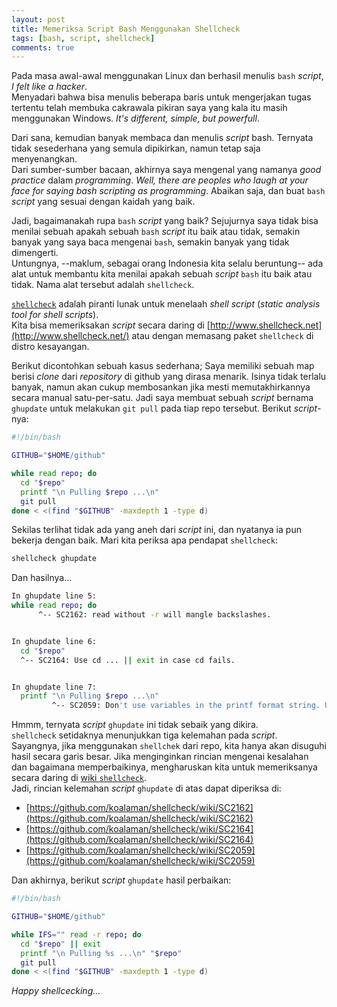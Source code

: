 ```yaml
---
layout: post
title: Memeriksa Script Bash Menggunakan Shellcheck
tags: [bash, script, shellcheck]
comments: true
---
```


Pada masa awal-awal menggunakan Linux dan berhasil menulis `bash` _script_, _I felt like a hacker_.  
Menyadari bahwa bisa menulis beberapa baris untuk mengerjakan tugas tertentu telah membuka cakrawala pikiran saya yang kala itu masih menggunakan Windows. _It's different, simple, but powerfull_.

Dari sana, kemudian banyak membaca dan menulis _script_ bash. Ternyata tidak sesederhana yang semula dipikirkan, namun tetap saja menyenangkan.  
Dari sumber-sumber bacaan, akhirnya saya mengenal yang namanya _good practice_ dalam _programming_. _Well, there are peoples who laugh at your face for saying bash scripting as programming_. Abaikan saja, dan buat `bash` _script_ yang sesuai dengan kaidah yang baik.

Jadi, bagaimanakah rupa `bash` _script_ yang baik? Sejujurnya saya tidak bisa menilai sebuah apakah sebuah `bash` _script_ itu baik atau tidak, semakin banyak yang saya baca mengenai `bash`, semakin banyak yang tidak dimengerti.  
Untungnya, --maklum, sebagai orang Indonesia kita selalu beruntung-- ada alat untuk membantu kita menilai apakah sebuah _script_ `bash` itu baik atau tidak. Nama alat tersebut adalah `shellcheck`.

[`shellcheck`](http://www.shellcheck.net/) adalah piranti lunak untuk menelaah _shell script_ (_static analysis tool for shell scripts_).  
Kita bisa memeriksakan _script_ secara daring di [http://www.shellcheck.net](http://www.shellcheck.net/) atau dengan memasang paket `shellcheck` di distro kesayangan.

Berikut dicontohkan sebuah kasus sederhana; Saya memiliki sebuah map berisi _clone_ dari _repository_ di github yang dirasa menarik. Isinya tidak terlalu banyak, namun akan cukup membosankan jika mesti memutakhirkannya secara manual satu-per-satu. Jadi saya membuat sebuah _script_ bernama `ghupdate` untuk melakukan `git pull` pada tiap repo tersebut. Berikut _script_-nya:

```sh
#!/bin/bash

GITHUB="$HOME/github"

while read repo; do
  cd "$repo"
  printf "\n Pulling $repo ...\n"
  git pull
done < <(find "$GITHUB" -maxdepth 1 -type d)
```

Sekilas terlihat tidak ada yang aneh dari _script_ ini, dan nyatanya ia pun bekerja dengan baik. Mari kita periksa apa pendapat `shellcheck`:

```sh
shellcheck ghupdate
```

Dan hasilnya...

```sh
In ghupdate line 5:
while read repo; do
      ^-- SC2162: read without -r will mangle backslashes.


In ghupdate line 6:
  cd "$repo"
  ^-- SC2164: Use cd ... || exit in case cd fails.


In ghupdate line 7:
  printf "\n Pulling $repo ...\n"
         ^-- SC2059: Don't use variables in the printf format string. Use printf "..%s.." "$foo".

```

Hmmm, ternyata _script_ `ghupdate` ini tidak sebaik yang dikira.  
`shellcheck` setidaknya menunjukkan tiga kelemahan pada _script_. Sayangnya, jika menggunakan `shellchek` dari repo, kita hanya akan disuguhi hasil secara garis besar. Jika menginginkan rincian mengenai kesalahan dan bagaimana memperbaikinya, mengharuskan kita untuk memeriksanya secara daring di [wiki `shellcheck`](https://github.com/koalaman/shellcheck/wiki/).  
Jadi, rincian kelemahan _script_ `ghupdate` di atas dapat diperiksa di:

- [https://github.com/koalaman/shellcheck/wiki/SC2162](https://github.com/koalaman/shellcheck/wiki/SC2162)
- [https://github.com/koalaman/shellcheck/wiki/SC2164](https://github.com/koalaman/shellcheck/wiki/SC2164)
- [https://github.com/koalaman/shellcheck/wiki/SC2059](https://github.com/koalaman/shellcheck/wiki/SC2059)

Dan akhirnya, berikut _script_ `ghupdate` hasil perbaikan:

```sh
#!/bin/bash

GITHUB="$HOME/github"

while IFS="" read -r repo; do
  cd "$repo" || exit
  printf "\n Pulling %s ...\n" "$repo"
  git pull
done < <(find "$GITHUB" -maxdepth 1 -type d)
```

_Happy shellcecking..._
